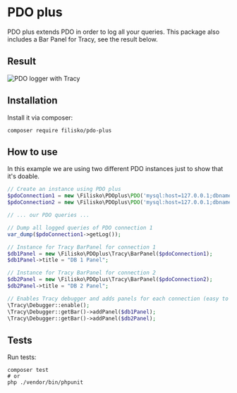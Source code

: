 # PDO plus

PDO plus extends PDO in order to log all your queries. This package also includes a Bar Panel for Tracy, see the result below.

## Result
![PDO logger with Tracy](https://i.snag.gy/AbESVC.jpg "PDO logger with Tracy")

## Installation
Install it via composer:

```shell
composer require filisko/pdo-plus
```

## How to use

In this example we are using two different PDO instances just to show that it's doable.

```php
// Create an instance using PDO plus
$pdoConnection1 = new \Filisko\PDOplus\PDO('mysql:host=127.0.0.1;dbname=my_db', 'my_user', 'my_pass');
$pdoConnection2 = new \Filisko\PDOplus\PDO('mysql:host=127.0.0.1;dbname=my_other_db', 'my_user', 'my_pass');

// ... our PDO queries ...

// Dump all logged queries of PDO connection 1
var_dump($pdoConnection1->getLog());

// Instance for Tracy BarPanel for connection 1
$db1Panel = new \Filisko\PDOplus\Tracy\BarPanel($pdoConnection1);
$db1Panel->title = "DB 1 Panel";

// Instance for Tracy BarPanel for connection 2
$db2Panel = new \Filisko\PDOplus\Tracy\BarPanel($pdoConnection2);
$db2Panel->title = "DB 2 Panel";

// Enables Tracy debugger and adds panels for each connection (easy to integrate with legacy apps!)
\Tracy\Debugger::enable();
\Tracy\Debugger::getBar()->addPanel($db1Panel);
\Tracy\Debugger::getBar()->addPanel($db2Panel);
```

## Tests
Run tests:

```shell
composer test
# or
php ./vendor/bin/phpunit
```
